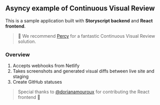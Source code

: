 ## Asyncy example of Continuous Visual Review

This is a sample application built with **Storyscript backend** and **React frontend**.

> :rocket: We recommend [Percy](https://percy.io) for a fantastic Continuous Visual Review solution.

### Overview

1. Accepts webhooks from Netlify
1. Takes screenshots and generated visual diffs between live site and staging
1. Create GitHub statuses

> Special thanks to [@dorianamouroux](https://github.com/dorianamouroux) for contributing the React frontend :pray:
